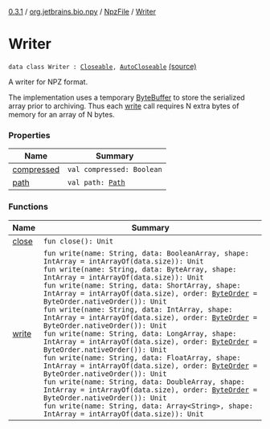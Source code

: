 [0.3.1](../../../index.md) / [org.jetbrains.bio.npy](../../index.md) / [NpzFile](../index.md) / [Writer](.)

# Writer

`data class Writer : `[`Closeable`](http://docs.oracle.com/javase/6/docs/api/java/io/Closeable.html)`, `[`AutoCloseable`](http://docs.oracle.com/javase/6/docs/api/java/lang/AutoCloseable.html) [(source)](https://github.com/JetBrains-Research/npy/blob/0.3.1/src/main/kotlin/org/jetbrains/bio/npy/Npz.kt#L98)

A writer for NPZ format.

The implementation uses a temporary [ByteBuffer](http://docs.oracle.com/javase/6/docs/api/java/nio/ByteBuffer.html) to store the
serialized array prior to archiving. Thus each [write](write.md) call
requires N extra bytes of memory for an array of N bytes.

### Properties

| Name | Summary |
|---|---|
| [compressed](compressed.md) | `val compressed: Boolean` |
| [path](path.md) | `val path: `[`Path`](http://docs.oracle.com/javase/6/docs/api/java/nio/file/Path.html) |

### Functions

| Name | Summary |
|---|---|
| [close](close.md) | `fun close(): Unit` |
| [write](write.md) | `fun write(name: String, data: BooleanArray, shape: IntArray = intArrayOf(data.size)): Unit`<br>`fun write(name: String, data: ByteArray, shape: IntArray = intArrayOf(data.size)): Unit`<br>`fun write(name: String, data: ShortArray, shape: IntArray = intArrayOf(data.size), order: `[`ByteOrder`](http://docs.oracle.com/javase/6/docs/api/java/nio/ByteOrder.html)` = ByteOrder.nativeOrder()): Unit`<br>`fun write(name: String, data: IntArray, shape: IntArray = intArrayOf(data.size), order: `[`ByteOrder`](http://docs.oracle.com/javase/6/docs/api/java/nio/ByteOrder.html)` = ByteOrder.nativeOrder()): Unit`<br>`fun write(name: String, data: LongArray, shape: IntArray = intArrayOf(data.size), order: `[`ByteOrder`](http://docs.oracle.com/javase/6/docs/api/java/nio/ByteOrder.html)` = ByteOrder.nativeOrder()): Unit`<br>`fun write(name: String, data: FloatArray, shape: IntArray = intArrayOf(data.size), order: `[`ByteOrder`](http://docs.oracle.com/javase/6/docs/api/java/nio/ByteOrder.html)` = ByteOrder.nativeOrder()): Unit`<br>`fun write(name: String, data: DoubleArray, shape: IntArray = intArrayOf(data.size), order: `[`ByteOrder`](http://docs.oracle.com/javase/6/docs/api/java/nio/ByteOrder.html)` = ByteOrder.nativeOrder()): Unit`<br>`fun write(name: String, data: Array<String>, shape: IntArray = intArrayOf(data.size)): Unit` |
